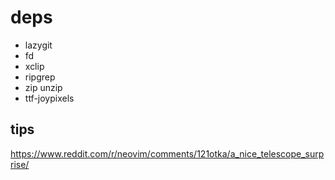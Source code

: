 # deps

- lazygit
- fd
- xclip
- ripgrep
- zip unzip
- ttf-joypixels

## tips

https://www.reddit.com/r/neovim/comments/121otka/a_nice_telescope_surprise/
